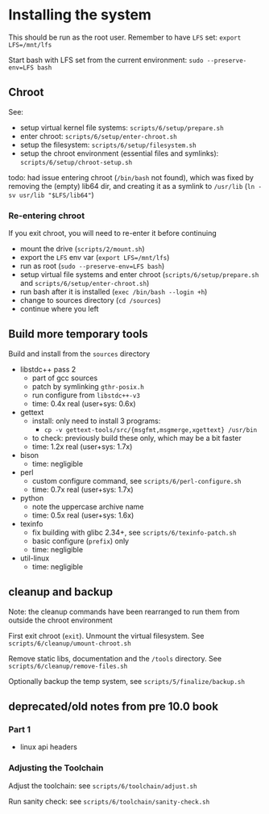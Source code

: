 # Installing the system

This should be run as the root user. Remember to have `LFS` set: `export LFS=/mnt/lfs`

Start bash with LFS set from the current environment: `sudo --preserve-env=LFS bash`

## Chroot

See:

- setup virtual kernel file systems: `scripts/6/setup/prepare.sh`
- enter chroot: `scripts/6/setup/enter-chroot.sh`
- setup the filesystem: `scripts/6/setup/filesystem.sh`
- setup the chroot environment (essential files and symlinks): `scripts/6/setup/chroot-setup.sh`

todo: had issue entering chroot (`/bin/bash` not found), which was fixed by removing the (empty) lib64 dir, and creating it as a symlink to `/usr/lib` (`ln -sv usr/lib "$LFS/lib64"`)

### Re-entering chroot

If you exit chroot, you will need to re-enter it before continuing

- mount the drive (`scripts/2/mount.sh`)
- export the `LFS` env var (`export LFS=/mnt/lfs`)
- run as root (`sudo --preserve-env=LFS bash`)
- setup virtual file systems and enter chroot (`scripts/6/setup/prepare.sh` and `scripts/6/setup/enter-chroot.sh`)
- run bash after it is installed (`exec /bin/bash --login +h`)
- change to sources directory (`cd /sources`)
- continue where you left

## Build more temporary tools

Build and install from the `sources` directory

- libstdc++ pass 2
    - part of gcc sources
    - patch by symlinking `gthr-posix.h`
    - run configure from `libstdc++-v3`
    - time: 0.4x real (user+sys: 0.6x)
- gettext
    - install: only need to install 3 programs:
        - `cp -v gettext-tools/src/{msgfmt,msgmerge,xgettext} /usr/bin`
    - to check: previously build these only, which may be a bit faster
    - time: 1.2x real (user+sys: 1.7x)
- bison
    - time: negligible
- perl
    - custom configure command, see `scripts/6/perl-configure.sh`
    - time: 0.7x real (user+sys: 1.7x)
- python
    - note the uppercase archive name
    - time: 0.5x real (user+sys: 1.6x)
- texinfo
    - fix building with glibc 2.34+, see `scripts/6/texinfo-patch.sh`
    - basic configure (`prefix`) only
    - time: negligible
- util-linux
    - time: negligible

## cleanup and backup

Note: the cleanup commands have been rearranged to run them from outside the chroot environment

First exit chroot (`exit`). Unmount the virtual filesystem. See `scripts/6/cleanup/umount-chroot.sh`

Remove static libs, documentation and the `/tools` directory. See `scripts/6/cleanup/remove-files.sh`

Optionally backup the temp system, see `scripts/5/finalize/backup.sh`

## deprecated/old notes from pre 10.0 book

### Part 1

- linux api headers

### Adjusting the Toolchain

Adjust the toolchain: see `scripts/6/toolchain/adjust.sh`

Run sanity check: see `scripts/6/toolchain/sanity-check.sh`
